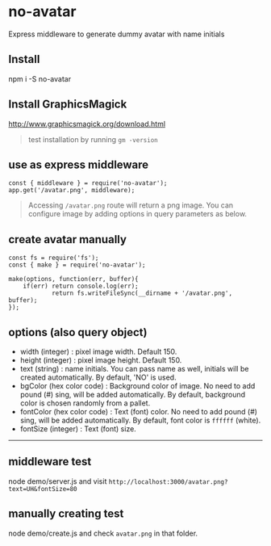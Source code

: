 # no-avatar
Express middleware to generate dummy avatar with name initials


## Install 
npm i -S no-avatar

## Install GraphicsMagick
http://www.graphicsmagick.org/download.html

> test installation by running `gm -version`


## use as express middleware
```
const { middleware } = require('no-avatar');
app.get('/avatar.png', middleware);
```

> Accessing `/avatar.png` route will return a png image. You can configure image by adding options in query parameters as below.


## create avatar manually

```
const fs = require('fs');
const { make } = require('no-avatar');

make(options, function(err, buffer){
	if(err) return console.log(err);
			return fs.writeFileSync(__dirname + '/avatar.png', buffer);
});
```


## options (also query object)
- width (integer) : pixel image width. Default 150.
- height (integer) : pixel image height. Default 150.
- text (string) : name initials. You can pass name as well, initials will be created automatically. By default, 'NO' is used.
- bgColor (hex color code) : Background color of image. No need to add pound (#) sing, will be added automatically. By default, background color is chosen randomly from a pallet.
- fontColor (hex color code) : Text (font) color. No need to add pound (#) sing, will be added automatically. By default, font color is `ffffff` (white).
- fontSize (integer) : Text (font) size.

***

## middleware test
node demo/server.js and visit `http://localhost:3000/avatar.png?text=UH&fontSize=80`

## manually creating test
node demo/create.js and check `avatar.png` in that folder.